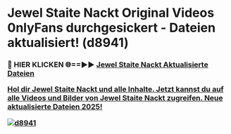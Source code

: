 # Jewel Staite Nackt Original Videos 0nlyFans durchgesickert - Dateien aktualisiert! (d8941)

<h3>🔴 HIER KLICKEN 🌐==►► <a href="https://tinyurl.com/h6vf6nb8" rel="nofollow">Jewel Staite Nackt Aktualisierte Dateien

Hol dir Jewel Staite Nackt und alle Inhalte. Jetzt kannst du auf alle Videos und Bilder von Jewel Staite Nackt zugreifen. Neue aktualisierte Dateien 2025!

[![d8941](https://i.imgur.com/sD4kR3V.gif)](https://tinyurl.com/h6vf6nb8)
